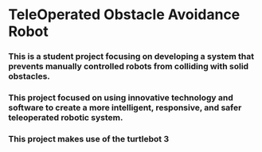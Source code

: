 
# TeleOperated Obstacle Avoidance Robot

### This is a student project focusing on developing a system that prevents manually controlled robots from colliding with solid obstacles. 
### This project focused on using innovative technology and software to create a more intelligent, responsive, and safer teleoperated robotic system. 
### This project makes use of the turtlebot 3 



